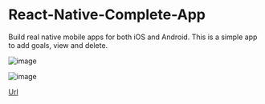 # React-Native-Complete-App
Build real native mobile apps for both iOS and Android.
This is a simple app to add goals, view and delete.

![image](https://user-images.githubusercontent.com/91416868/194706190-08cd8962-2e56-47a2-9df4-b15065b429df.png)

![image](https://user-images.githubusercontent.com/91416868/194706040-30fbe18f-dbcd-4051-9d67-e5cac97090ca.png)

[Url](exp://exp.host/@chathra/goal-app?release-channel=default)


